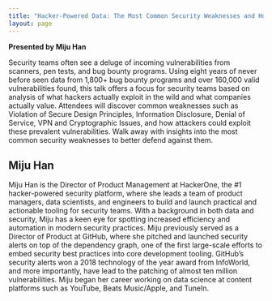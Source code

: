 ```yaml
---
title: "Hacker-Powered Data: The Most Common Security Weaknesses and How to Avoid Them"
layout: page 
---
```


**Presented by Miju Han**

Security teams often see a deluge of incoming vulnerabilities from scanners, pen tests, and bug bounty programs. Using eight years of never before seen data from 1,800+ bug bounty programs and over 160,000 valid vulnerabilities found, this talk offers a focus for security teams based on analysis of what hackers actually exploit in the wild and what companies actually value. Attendees will discover common weaknesses such as Violation of Secure Design Principles, Information Disclosure, Denial of Service, VPN and Cryptographic Issues, and how attackers could exploit these prevalent vulnerabilities. Walk away with insights into the most common security weaknesses to better defend against them.

## Miju Han

Miju Han is the Director of Product Management at HackerOne, the #1 hacker-powered security platform, where she leads a team of product managers, data scientists, and engineers to build and launch practical and actionable tooling for security teams. With a background in both data and security, Miju has a keen eye for spotting increased efficiency and automation in modern security practices. Miju previously served as a Director of Product at GitHub, where she pitched and launched security alerts on top of the dependency graph, one of the first large-scale efforts to embed security best practices into core development tooling. GitHub’s security alerts won a 2018 technology of the year award from InfoWorld, and more importantly, have lead to the patching of almost ten million vulnerabilities. Miju began her career working on data science at content platforms such as YouTube, Beats Music/Apple, and TuneIn.

